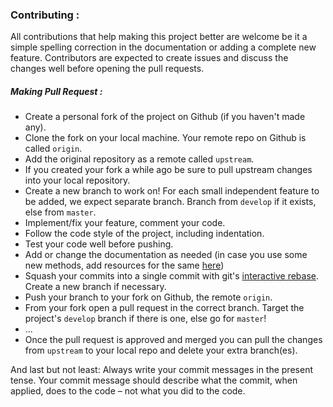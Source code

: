 ### Contributing :

All contributions that help making this project better are welcome be it a simple spelling correction
in the documentation or adding a complete new feature. Contributors are expected to create issues
and discuss the changes well before opening the pull requests. 

##### Making Pull Request :

- Create a personal fork of the project on Github (if you haven't made any). 
- Clone the fork on your local machine. Your remote repo on Github is called `origin`.
- Add the original repository as a remote called `upstream`.
- If you created your fork a while ago be sure to pull upstream changes into your local repository.
- Create a new branch to work on! For each small independent feature to be added, we expect separate branch. Branch from `develop` if it exists, else from `master`.
- Implement/fix your feature, comment your code.
- Follow the code style of the project, including indentation.
- Test your code well before pushing.
- Add or change the documentation as needed (in case you use some new methods, add resources for the same [here](https://github.com/harshraj22/contest/tree/master/resources/resources.md))
- Squash your commits into a single commit with git's [interactive rebase](https://help.github.com/articles/interactive-rebase). Create a new branch if necessary.
- Push your branch to your fork on Github, the remote `origin`.
- From your fork open a pull request in the correct branch. Target the project's `develop` branch if there is one, else go for `master`!
- ...
- Once the pull request is approved and merged you can pull the changes from `upstream` to your local repo and delete
your extra branch(es).

And last but not least: Always write your commit messages in the present tense. Your commit message should describe what the commit, when applied, does to the code – not what you did to the code.